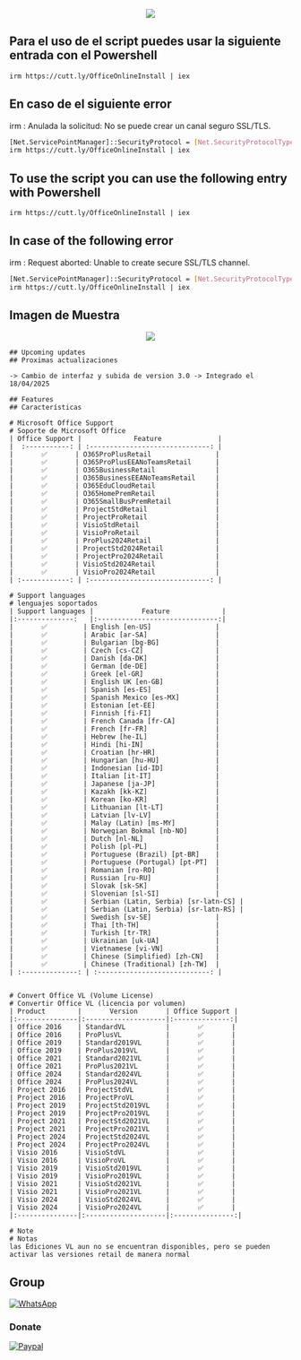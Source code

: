 <p align="center">
<a href=></a><img src="https://upload.wikimedia.org/wikipedia/commons/8/85/Microsoft_365_logo.png"/>
</p>

## Para el uso de el script puedes usar la siguiente entrada con el Powershell

```bash
irm https://cutt.ly/OfficeOnlineInstall | iex
```
## En caso de el siguiente error
irm : Anulada la solicitud: No se puede crear un canal seguro SSL/TLS.

```bash
[Net.ServicePointManager]::SecurityProtocol = [Net.SecurityProtocolType]::Tls12
irm https://cutt.ly/OfficeOnlineInstall | iex
```

## To use the script you can use the following entry with Powershell

```bash
irm https://cutt.ly/OfficeOnlineInstall | iex
```

## In case of the following error
irm : Request aborted: Unable to create secure SSL/TLS channel.
```bash
[Net.ServicePointManager]::SecurityProtocol = [Net.SecurityProtocolType]::Tls12
irm https://cutt.ly/OfficeOnlineInstall | iex
```
## Imagen de Muestra
<p align="center">
<a href=></a><img src="https://github.com/mggons93/Mggons/blob/main/Img.png"/>
</p>

```
## Upcoming updates
## Proximas actualizaciones

-> Cambio de interfaz y subida de version 3.0 -> Integrado el 18/04/2025
```
```
## Features
## Características

# Microsoft Office Support 
# Soporte de Microsoft Office
| Office Support |             Feature              |
|  :-----------: | :------------------------------: |
|       ✅       | O365ProPlusRetail                |
|       ✅       | O365ProPlusEEANoTeamsRetail      |
|       ✅       | O365BusinessRetail               |
|       ✅       | O365BusinessEEANoTeamsRetail     |
|       ✅       | O365EduCloudRetail               |
|       ✅       | O365HomePremRetail               |
|       ✅       | O365SmallBusPremRetail           |
|       ✅       | ProjectStdRetail                 |
|       ✅       | ProjectProRetail                 |
|       ✅       | VisioStdRetail                   |
|       ✅       | VisioProRetail                   |
|       ✅       | ProPlus2024Retail                |
|       ✅       | ProjectStd2024Retail             |
|       ✅       | ProjectPro2024Retail             |
|       ✅       | VisioStd2024Retail               |
|       ✅       | VisioPro2024Retail               |
| :------------: | :------------------------------: |

# Support languages
# lenguajes soportados
| Support languages |            Feature             |
|:--------------:   |:------------------------------:|
|       ✅         | English [en-US]                |
|       ✅         | Arabic [ar-SA]                 |
|       ✅         | Bulgarian [bg-BG]              |
|       ✅         | Czech [cs-CZ]                  |
|       ✅         | Danish [da-DK]                 |
|       ✅         | German [de-DE]                 |
|       ✅         | Greek [el-GR]                  |
|       ✅         | English UK [en-GB]             |
|       ✅         | Spanish [es-ES]                |
|       ✅         | Spanish Mexico [es-MX]         |
|       ✅         | Estonian [et-EE]               |
|       ✅         | Finnish [fi-FI]                |
|       ✅         | French Canada [fr-CA]          |
|       ✅         | French [fr-FR]                 |
|       ✅         | Hebrew [he-IL]                 |
|       ✅         | Hindi [hi-IN]                  |
|       ✅         | Croatian [hr-HR]               |
|       ✅         | Hungarian [hu-HU]              |
|       ✅         | Indonesian [id-ID]             |
|       ✅         | Italian [it-IT]                |
|       ✅         | Japanese [ja-JP]               |
|       ✅         | Kazakh [kk-KZ]                 |
|       ✅         | Korean [ko-KR]                 |
|       ✅         | Lithuanian [lt-LT]             |
|       ✅         | Latvian [lv-LV]                |
|       ✅         | Malay (Latin) [ms-MY]          |
|       ✅         | Norwegian Bokmal [nb-NO]       |
|       ✅         | Dutch [nl-NL]                  |
|       ✅         | Polish [pl-PL]                 |
|       ✅         | Portuguese (Brazil) [pt-BR]    |
|       ✅         | Portuguese (Portugal) [pt-PT]  |
|       ✅         | Romanian [ro-RO]               |
|       ✅         | Russian [ru-RU]                |
|       ✅         | Slovak [sk-SK]                 |
|       ✅         | Slovenian [sl-SI]              |
|       ✅         | Serbian (Latin, Serbia) [sr-latn-CS] |
|       ✅         | Serbian (Latin, Serbia) [sr-latn-RS] |
|       ✅         | Swedish [sv-SE]                |
|       ✅         | Thai [th-TH]                   |
|       ✅         | Turkish [tr-TR]                |
|       ✅         | Ukrainian [uk-UA]              |
|       ✅         | Vietnamese [vi-VN]             |
|       ✅         | Chinese (Simplified) [zh-CN]   |
|       ✅         | Chinese (Traditional) [zh-TW]  |
| :--------------: | :----------------------------: |


# Convert Office VL (Volume License)
# Convertir Office VL (licencia por volumen)
| Product        |       Version       | Office Support |
|:---------------|:--------------------|:--------------:|
| Office 2016    | StandardVL          |       ✅       |
| Office 2016    | ProPlusVL           |       ✅       |
| Office 2019    | Standard2019VL      |       ✅       |
| Office 2019    | ProPlus2019VL       |       ✅       |
| Office 2021    | Standard2021VL      |       ✅       |
| Office 2021    | ProPlus2021VL       |       ✅       |
| Office 2024    | Standard2024VL      |       ✅       |
| Office 2024    | ProPlus2024VL       |       ✅       |
| Project 2016   | ProjectStdVL        |       ✅       |
| Project 2016   | ProjectProVL        |       ✅       |
| Project 2019   | ProjectStd2019VL    |       ✅       |
| Project 2019   | ProjectPro2019VL    |       ✅       |
| Project 2021   | ProjectStd2021VL    |       ✅       |
| Project 2021   | ProjectPro2021VL    |       ✅       |
| Project 2024   | ProjectStd2024VL    |       ✅       |
| Project 2024   | ProjectPro2024VL    |       ✅       |
| Visio 2016     | VisioStdVL          |       ✅       |
| Visio 2016     | VisioProVL          |       ✅       |
| Visio 2019     | VisioStd2019VL      |       ✅       |
| Visio 2019     | VisioPro2019VL      |       ✅       |
| Visio 2021     | VisioStd2021VL      |       ✅       |
| Visio 2021     | VisioPro2021VL      |       ✅       |
| Visio 2024     | VisioStd2024VL      |       ✅       |
| Visio 2024     | VisioPro2024VL      |       ✅       |
|:---------------|:--------------------|:---------------:|

# Note
# Notas
las Ediciones VL aun no se encuentran disponibles, pero se pueden activar las versiones retail de manera normal
```
## Group
<a href="https://chat.whatsapp.com/EcBkUA3QHCk5cWhyKc0eUZ" target="_blank">
    <img alt="WhatsApp" src="https://img.shields.io/badge/WhatsApp%20Group-25D366?style=for-the-badge&logo=whatsapp&logoColor=white"/>
</a>

### Donate
<a href="https://paypal.me/malagons" target="_blank"><img alt="Paypal" src="https://img.shields.io/badge/PayPal-00457C?style=for-the-badge&logo=paypal&logoColor=white" /></a>

